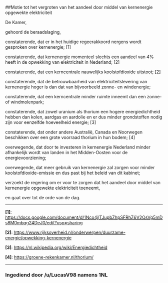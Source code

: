 ##Motie tot het vergroten van het aandeel door middel van kernenergie opgewekte elektriciteit 
 
De Kamer,

gehoord de beraadslaging, 

constaterende, dat er in het huidige regeerakkoord nergens wordt gesproken over kernenergie; [1]

constaterende, dat kernenergie momenteel slechts een aandeel van 4% heeft in de opwekking van elektriciteit in Nederland; [2]

constaterende, dat een kerncentrale nauwelijks koolstofdioxide uitstoot; [2]

constaterende, dat de betrouwbaarheid van elektriciteitslevering van kernenergie hoger is dan dat van bijvoorbeeld zonne- en windenergie;

constaterende, dat een kerncentrale minder ruimte inneemt dan een zonne- of windmolenpark;

constaterende, dat zowel uranium als thorium een hogere energiedichtheid hebben dan kolen, aardgas en aardolie en er dus minder grondstoffen nodig zijn voor eenzelfde hoeveelheid energie; [3]

constaterende, dat onder andere Australië, Canada en Noorwegen beschikken over een grote voorraad thorium in hun bodem; [4]

overwegende, dat door te investeren in kernenergie Nederland minder afhankelijk wordt van landen in het Midden-Oosten voor de energievoorziening;

overwegende, dat meer gebruik van kernenergie zal zorgen voor minder koolstofdioxide-emissie en dus past bij het beleid van dit kabinet;

verzoekt de regering om er voor te zorgen dat het aandeel door middel van kernenergie opgewekte elektriciteit toeneemt,

en gaat over tot de orde van de dag.

---

**[1]**: https://docs.google.com/document/d/1Nco4jlTJupbZhpSFRhZ6V2OsVg5mDs8M0mbqg24DeJ0/edit?usp=sharing

**[2]**: https://www.rijksoverheid.nl/onderwerpen/duurzame-energie/opwekking-kernenergie

**[3]**: https://nl.wikipedia.org/wiki/Energiedichtheid

**[4]**: https://groene-rekenkamer.nl/thorium/

---

### Ingediend door /u/LucasV98 namens 1NL